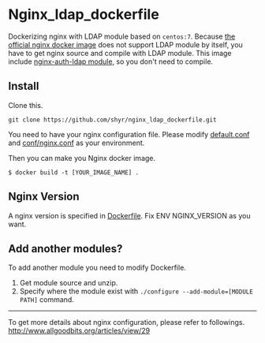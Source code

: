 # Nginx_ldap_dockerfile
Dockerizing nginx with LDAP module based on `centos:7`.
Because [the official nginx docker image](https://github.com/nginxinc/docker-nginx) does not support LDAP module by itself, you have to get nginx source and compile with LDAP module. This image include [nginx-auth-ldap module](https://github.com/kvspb/nginx-auth-ldap), so you don't need to compile. 

## Install
Clone this.
```
git clone https://github.com/shyr/nginx_ldap_dockerfile.git
```

You need to have your nginx configuration file. Please modify [default.conf](https://github.com/shyr/nginx_ldap_dockerfile/blob/master/default.conf) and [conf/nginx.conf](https://github.com/shyr/nginx_ldap_dockerfile/blob/master/conf/nginx.conf) as your environment.

Then you can make you Nginx docker image.
```
$ docker build -t [YOUR_IMAGE_NAME] .
```


## Nginx Version
A nginx version is specified in [Dockerfile](https://github.com/shyr/nginx_ldap_dockerfile/blob/master/Dockerfile). Fix ENV NGINX_VERSION as you want.

## Add another modules?
To add another module you need to modify Dockerfile.

1. Get module source and unzip.
2. Specify where the module exist with `./configure --add-module=[MODULE PATH]` command.

---

To get more details about nginx configuration, please refer to followings.<br>
http://www.allgoodbits.org/articles/view/29

